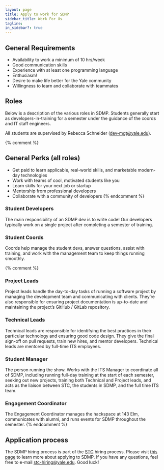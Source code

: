 ```yaml
---
layout: page
title: Apply to work for SDMP
sidebar_title: Work For Us
tagline:
in_sidebar?: true
---
```

## General Requirements
* Availability to work a minimum of 10 hrs/week
* Good communication skills
* Experience with at least one programming language
* Enthusiasm!
* Desire to make life better for the Yale community
* Willingness to learn and collaborate with teammates

## Roles

Below is a description of the various roles in SDMP. Students generally start as
developers-in-training for a semester under the guidance of the coords and IT
staff engineers.

All students are supervised by Rebecca Schneider ([dev-mgt@yale.edu](mailto:dev-mgt@yale.edu)).

{% comment %}
## General Perks (all roles)
* Get paid to learn applicable, real-world skills, and marketable modern-day
technologies
* Work with teams of cool, motivated students like you
* Learn skills for your next job or startup
* Mentorship from professional developers
* Collaborate with a community of developers
{% endcomment %}

### Student Developers

The main responsibility of an SDMP dev is to write code! Our developers
typically work on a single project after completing a semester of training.

### Student Coords

Coords help manage the student devs, answer questions, assist with training, and
work with the management team to keep things running smoothly.

{% comment %}
### Project Leads

Project leads handle the day-to-day tasks of running a software project by
managing the development team and communicating with clients. They’re also
responsible for ensuring project documentation is up-to-date and maintaining the
project’s GitHub / GitLab repository.

### Technical Leads

Technical leads are responsible for identifying the best practices in their
particular technology and ensuring good code design. They give the final
sign-off on pull requests, train new hires, and mentor developers. Technical
leads are mentored by full-time ITS employees.

### Student Manager

The person running the show. Works with the ITS Manager to coordinate all of
SDMP, including running full-day training at the start of each semester, seeking
out new projects, training both Technical and Project leads, and acts as the
liaison between STC, the students in SDMP, and the full time ITS team.

### Engagement Coordinator

The Engagement Coordinator manages the hackspace at 143 Elm, communicates with
alumni, and runs events for SDMP throughout the semester.
{% endcomment %}

## Application process

The SDMP hiring process is part of the [STC](https://studenttechnology.yale.edu/student-resources/about-stc/stc-programs)
hiring process. Please visit [this page](https://studenttechnology.yale.edu/student-resources/about-stc/job-opportunities)
to learn more about applying to SDMP. If you have any questions, feel free to
e-mail [stc-hiring@yale.edu](mailto:stc-hiring@yale.edu). Good luck!
